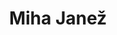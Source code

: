 ---
SICRIS: Assist. Miha Janež, PhD
draft: false
fixName: miha_janež
lab: Computer Structures and Systems Laboratory
labPos: Laboratory Member
location: R3.56 - Laboratorij LRSS
mailInfo: miha.janez@fri.uni-lj.si
officeHours: null
profName: Assist. Miha Janež, PhD
profTitle: Assistant
telephoneInfo: null
title: Miha Janež
---